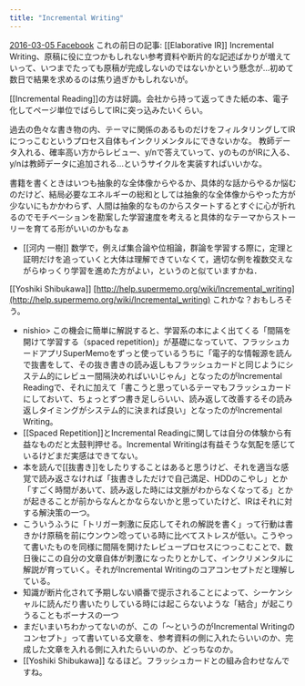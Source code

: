 ```yaml
---
title: "Incremental Writing"
---
```


[2016-03-05 Facebook](https://www.facebook.com/nishiohirokazu/posts/10207981242385436) これの前日の記事: [[Elaborative IR]]
Incremental Writing、原稿に役に立つかもしれない参考資料や断片的な記述ばかりが増えていって、いつまでたっても原稿が完成しないのではないかという懸念が…初めて数日で結果を求めるのは焦り過ぎかもしれないが。

[[Incremental Reading]]の方は好調。会社から持って返ってきた紙の本、電子化してページ単位でばらしてIRに突っ込みたいくらい。

過去の色々な書き物の内、テーマに関係のあるものだけをフィルタリングしてIRにつっこむというプロセス自体もインクリメンタルにできないかな。
教師データ入れる、確率高い方からレビュー、y/nで答えていって、yのものがIRに入る、y/nは教師データに追加される…というサイクルを実装すればいいかな。

書籍を書くときはいつも抽象的な全体像からやるか、具体的な話からやるか悩むのだけど、結局必要なエネルギーの総和としては抽象的な全体像からやった方が少ないにもかかわらず、人間は抽象的なものからスタートするとすぐに心が折れるのでモチベーションを勘案した学習速度を考えると具体的なテーマからストーリーを育てる形がいいのかもなぁ
- [[河内 一樹]] 数学で，例えば集合論や位相論，群論を学習する際に，定理と証明だけを追っていくと大体は理解できていなくて，適切な例を複数交えながらゆっくり学習を進めた方がよい，というのと似ていますかね．

[[Yoshiki Shibukawa]] [http://help.supermemo.org/wiki/Incremental_writing](http://help.supermemo.org/wiki/Incremental_writing) これかな？おもしろそう。
- nishio> この機会に簡単に解説すると、学習系の本によく出てくる「間隔を開けて学習する（spaced repetition)」が基礎になっていて、フラッシュカードアプリSuperMemoをずっと使っているうちに「電子的な情報源を読んで抜書をして、その抜き書きの読み返しもフラッシュカードと同じようにシステム的にレビュー間隔決めればいいじゃん」となったのがIncremental Readingで、それに加えて「書こうと思っているテーマもフラッシュカードにしておいて、ちょっとずつ書き足しらいい、読み返して改善するその読み返しタイミングがシステム的に決まれば良い」となったのがIncremental Writing。
- [[Spaced Repetition]]とIncremental Readingに関しては自分の体験から有益なものだと太鼓判押せる。Incremental Writingは有益そうな気配を感じているけどまだ実感はできてない。
- 本を読んで[[抜書き]]をしたりすることはあると思うけど、それを適当な感覚で読み返さなければ「抜書きしただけで自己満足、HDDのこやし」とか「すごく時間があいて、読み返した時には文脈がわからなくなってる」とかが起きることが前からなんとかならないかと思っていたけど、IRはそれに対する解決策の一つ。
- こういうふうに「トリガー刺激に反応してそれの解説を書く」って行動は書きかけ原稿を前にウンウン唸っている時に比べてストレスが低い。こうやって書いたものを同様に間隔を開けたレビュープロセスにつっこむことで、数日後にこの自分の文章自体が刺激になったりとかして、インクリメンタルに解説が育っていく。それがIncremental Writingのコアコンセプトだと理解している。
- 知識が断片化されて予期しない順番で提示されることによって、シーケンシャルに読んだり書いたりしている時には起こらないような「結合」が起こりうることもボーナスの一つ
- まだいまいちわかってないのが、この「～というのがIncremental Writingのコンセプト」って書いている文章を、参考資料の側に入れたらいいのか、完成した文章を入れる側に入れたらいいのか、どっちなのか。
- [[Yoshiki Shibukawa]] なるほど。フラッシュカードとの組み合わせなんですね。
